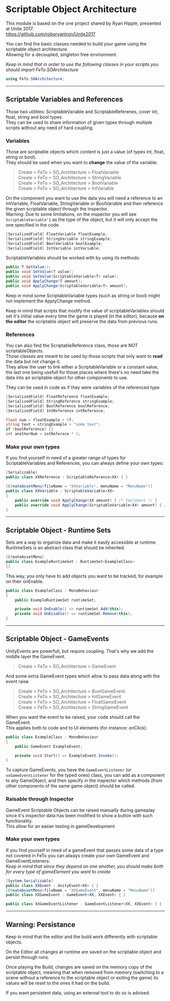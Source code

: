 # Scriptable Object Architecture

This module is based on the one project shared by Ryan Hipple, presented at Unite 2017.  
https://github.com/roboryantron/Unite2017

You can find the basic classes needed to build your game using the scriptable object architecture.  
Allowing for a decoupled, singleton free environment.

_Keep in mind that in order to use the following classes in your scripts you should import FeTo.SOArchitecture_

```c#
using FeTo.SOArchitecture;
```

---

## Scriptable Variables and References

Those two utilities: ScriptableVariable and ScriptableReferenes, cover int, float, string and bool types.  
They can be used to share information of given types through multiple scripts without any need of hard coupling.

### Variables

Those are scriptable objects which content is just a value (of types int, float, string or bool).  
They should be used when you want to **change** the value of the variable.

> Create > FeTo > SO_Architecture > FloatVariable  
> Create > FeTo > SO_Architecture > StringVariable  
> Create > FeTo > SO_Architecture > BoolVariable  
> Create > FeTo > SO_Architecture > IntVariable  

On the component you want to use the data you will need a reference to an IntVariable, FloatVariable, StringVariable or BoolVariable and then reference the given scriptable object through the inspector.  
Warning: Due to some limitations, on the inspector you will see `ScriptableVariable'1` as the type of the object, but it will only accept the one specified in the code.

``` c#
[SerializedField] FloatVariable floatExample;
[SerializedField] StringVariable stringExample;
[SerializedField] BoolVariable boolExample;
[SerializedField] IntVariable intVariable;
```

ScriptableVariables should be worked with by using its methods:

```C#
public T GetValue();
public void SetValue(T value);
public void SetValue(ScriptableVariable<T> value);
public void ApplyChange(T amount);
public void ApplyChange(ScriptableVariable<T> amount);
```

Keep in mind some ScriptableVariable types (such as string or bool) might not implement the ApplyChange method.

Keep in mind that scripts that modify the value of scriptableVariables should set it's initial value every time the game is played (in the editor), because **on the editor** the scriptable object will preserve the data from previous runs.

### References

You can also find the ScriptableReference class, those are NOT scriptableObjects.  
Those classes are meant to be used by those scripts that only want to **read** the data but not change it.  
They allow the user to link either a ScriptableVariable or a constant value, the last one being usefull for those places where there's no need take the data into an scriptable object for other components to use.

They can be used in code as if they were variables of the referenced type

``` c#
[SerializedField] FloatReference floatExample;
[SerializedField] StringReference stringExample;
[SerializedField] BoolReference boolReference;
[SerializedField] IntReference intReference;

float num = floatExample + 5f;
string text = stringExample + "some text";
if (boolReference) {}
int anotherNum = intReferece * 2;
```

### Make your own types

If you find yourself in need of a greater range of types for ScriptableVariables and References, you can always define your own types:

```C#
[Serializable]
public class XXReference : ScriptableReference<XX> { }
```

```C#
[CreateAssetMenu(fileName = "XXVariable", menuName = "MenuName")]
public class XXVariable : ScriptableVariable<XX>
{
    public override void ApplyChange(XX amount) { /* Implement */ }
    public override void ApplyChange(ScriptableVariable<XX> amount) { /* Implement */ }
}
```

---

## Scriptable Object - Runtime Sets

Sets are a way to organize data and make it easily accessible at runtime.  
RuntimeSets is an abstract class that should be inherited.

``` c#
[CreateAssetMenu]
public class ExampleRuntimeSet : RuntimeSet<ExampleClass>
{}
```

This way, you only have to add objects you want to be tracked, for example on their onEnable.

``` c#
public class ExampleClass : MonoBehaviour
{
    public ExampleRuntimeSet runtimeSet;

    private void OnEnable() => runtimeSet.Add(this);
    private void OnDisable() => runtimeSet.Remove(this);
}
```

---

## Scriptable Object - GameEvents

UnityEvents are powerfull, but require coupling. That's why we add the middle layer the GameEvent.

> Create > FeTo > SO_Architecture > GameEvent  

And some extra GameEvent types which allow to pass data along with the event raise

> Create > FeTo > SO_Architecture > BoolGameEvent  
> Create > FeTo > SO_Architecture > IntGameEvent  
> Create > FeTo > SO_Architecture > FloatGameEvent  
> Create > FeTo > SO_Architecture > StringGameEvent  

When you want the event to be raised, your code should call the GameEvent.  
This applies both to code and to UI elements (for instance: onClick).

``` c#
public class ExampleClass : MonoBehaviour
{
    public GameEvent ExampleEvent;

    private void Start() => ExampleEvent.Invoke();
}
```

To capture GameEvents, you have the `GameEventListener` (or `xxGameEventListener` for the typed ones) class, you can add as a component to any GameObject, and then specify in the inspector which methods (from other components of the same game object) should be called.

### Raisable through Inspector

GameEvent Scriptable Objects can be raised manually during gameplay since it's inspector data has been modified to show a button with such functionality.  
This allow for an easier testing in gameDevelopment


### Make your own types

If you find yourself in need of a gameEvent that passes some data of a type not covered in FeTo you can always create your own GameEvent and GameEventListeners:  
*Keep in mind that since they depend on one another, you should make both for every type of gameElement you want to create*

```C#
[System.Serializable]
public class XXEvent : UnityEvent<XX> { }
[CreateAssetMenu(fileName = "XXGameEvent", menuName = "MenuName")]
public class XXGameEvent : GameEvent<XX, XXEvent> { }
```

```C#
public class XXGameEventListener : GameEventListener<XX, XXEvent> { }
```

---

## Warning: Persistance
Keep in mind that the editor and the build work differently with scriptable objects.

On the Editor all changes at runtime are saved on the scriptable object and persist through runs.

Once playing the Build, changes are saved on the memory copy of the scriptable object, meaning that when removed from memory (switching to a scene without a reference to the scriptable object or exiting the game) its values will be reset to the ones it had on the build.

If you want persistent data, using an external tool to do so is advised.
